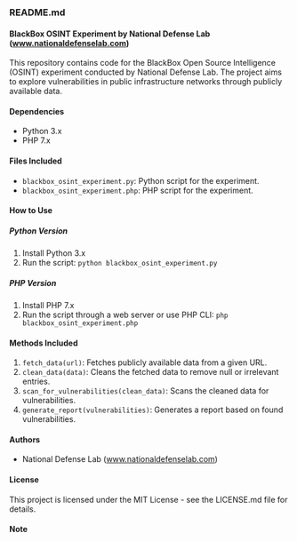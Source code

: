 ### README.md

#### BlackBox OSINT Experiment by National Defense Lab (www.nationaldefenselab.com)

This repository contains code for the BlackBox Open Source Intelligence (OSINT) experiment conducted by National Defense Lab. The project aims to explore vulnerabilities in public infrastructure networks through publicly available data.

#### Dependencies

- Python 3.x
- PHP 7.x

#### Files Included

- `blackbox_osint_experiment.py`: Python script for the experiment.
- `blackbox_osint_experiment.php`: PHP script for the experiment.

#### How to Use

##### Python Version

1. Install Python 3.x
2. Run the script: `python blackbox_osint_experiment.py`

##### PHP Version

1. Install PHP 7.x
2. Run the script through a web server or use PHP CLI: `php blackbox_osint_experiment.php`

#### Methods Included

1. `fetch_data(url)`: Fetches publicly available data from a given URL.
2. `clean_data(data)`: Cleans the fetched data to remove null or irrelevant entries.
3. `scan_for_vulnerabilities(clean_data)`: Scans the cleaned data for vulnerabilities.
4. `generate_report(vulnerabilities)`: Generates a report based on found vulnerabilities.

#### Authors

- National Defense Lab (www.nationaldefenselab.com)

#### License

This project is licensed under the MIT License - see the LICENSE.md file for details.

#### Note
